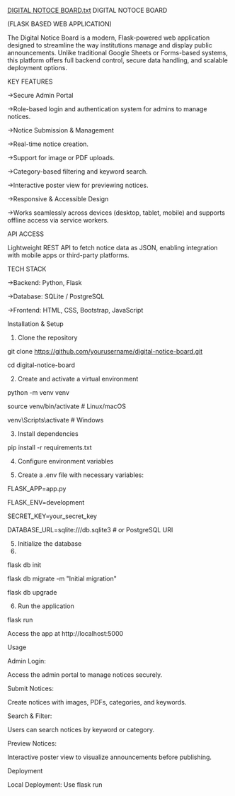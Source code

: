 [DIGITAL NOTOCE BOARD.txt](https://github.com/user-attachments/files/22057536/DIGITAL.NOTOCE.BOARD.txt)
DIGITAL NOTOCE BOARD

(FLASK BASED WEB APPLICATION)

The Digital Notice Board is a modern, Flask-powered web application designed to streamline the way institutions manage and display public announcements. Unlike traditional Google Sheets or Forms-based systems, this platform offers full backend control, secure data handling, and scalable deployment options.

KEY FEATURES

->Secure Admin Portal

->Role-based login and authentication system for admins to manage notices.

->Notice Submission & Management

->Real-time notice creation.

->Support for image or PDF uploads.

->Category-based filtering and keyword search.

->Interactive poster view for previewing notices.

->Responsive & Accessible Design

->Works seamlessly across devices (desktop, tablet, mobile) and supports offline access via service workers.


API ACCESS

Lightweight REST API to fetch notice data as JSON, enabling integration with mobile apps or third-party platforms.


TECH STACK

->Backend: Python, Flask

->Database: SQLite / PostgreSQL

->Frontend: HTML, CSS, Bootstrap, JavaScript


Installation & Setup

1. Clone the repository

git clone https://github.com/yourusername/digital-notice-board.git

cd digital-notice-board

2. Create and activate a virtual environment

python -m venv venv

source venv/bin/activate  # Linux/macOS

venv\Scripts\activate     # Windows


3. Install dependencies

pip install -r requirements.txt


4. Configure environment variables

5. Create a .env file with necessary variables:

FLASK_APP=app.py

FLASK_ENV=development

SECRET_KEY=your_secret_key

DATABASE_URL=sqlite:///db.sqlite3  # or PostgreSQL URI


5. Initialize the database
6. 
flask db init

flask db migrate -m "Initial migration"

flask db upgrade


6. Run the application

flask run

Access the app at http://localhost:5000


Usage

Admin Login:

Access the admin portal to manage notices securely.

Submit Notices:

Create notices with images, PDFs, categories, and keywords.

Search & Filter:

Users can search notices by keyword or category.

Preview Notices:

Interactive poster view to visualize announcements before publishing.


Deployment

Local Deployment: Use flask run 




